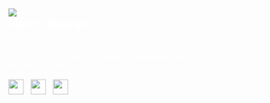 <!DOCTYPE html>
<html lang="en">
<head>
    <meta charset="UTF-8">
    <meta name="viewport" content="width=device-width, initial-scale=1.0">
    <title>My Decorative Dashboard</title>
</head>
<body style="font-family: Arial, sans-serif; background-image: url('https://images.pond5.com/space-cartoon-animated-background-footage-075133825_iconl.jpeg'); background-size: cover; background-position: center; color: #fff; padding: 20px;">
    <img src="https://gifdb.com/images/high/colorful-welcome-text-qrte99k2a28j5mq2.gif" alt="Welcome GIF">
    <h1 style="margin-top: 0;">Hello <em>there!</em></h1>
    <hr style="border: 0; height: 1px; background: #fff; margin: 20px 0;">
    <p>My name is Prerna. I'm an economics graduate who loves to code in Python. Feel free to explore!</p>
    <div class="languages" style="margin-top: 20px;">
        <img src="python-logo.png" alt="Python" style="width: 30px; margin-right: 10px;">
        <img src="sql-logo.png" alt="SQL" style="width: 30px; margin-right: 10px;">
        <img src="github-logo.png" alt="GitHub" style="width: 30px; margin-right: 10px;">
    </div>
</body>
</html>



